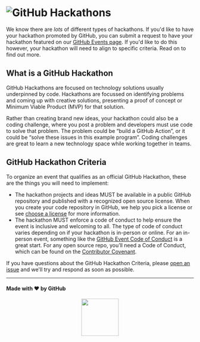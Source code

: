 # ![GitHub Hackathons](https://user-images.githubusercontent.com/36594527/118075399-4a4e4380-b3f3-11eb-8cd9-5196988ff25b.png)

We know there are _lots_ of different types of hackathons. If you'd like to have your hackathon promoted by GitHub, you can submit a request to have your hackathon featured on our [GitHub Events page](https://github.com/events). If you'd like to do this however, your hackathon will need to align to specific criteria. Read on to find out more.

## What is a GitHub Hackathon

GitHub Hackathons are focused on technology solutions usually underpinned by code. Hackathons are focussed on identifying problems and coming up with creative solutions, presenting a proof of concept or Minimum Viable Product (MVP) for that solution.

Rather than creating brand new ideas, your hackathon could also be a coding challenge, where you post a problem and developers must use code to solve that problem. The problem could be “build a GitHub Action”, or it could be “solve these issues in this example program”.  Coding challenges are great to learn a new technology space while working together in teams. 

## GitHub Hackathon Criteria

To organize an event that qualifies as an official GitHub Hackathon, these are the things you will need to implement:
- The hackathon projects and ideas MUST be available in a public GitHub repository and published with a recognized open source license. When you create your code repository in GitHub, we help you pick a license or see [choose a license](https://choosealicense.com/) for more information.
- The hackathon MUST enforce a code of conduct to help ensure the event is inclusive and welcoming to all. The type of code of conduct varies depending on if your hackathon is in-person or online. For an in-person event, something like the [GitHub Event Code of Conduct](https://help.github.com/en/github/site-policy/github-event-code-of-conduct) is a great start. For any open source repo, you’ll need a Code of Conduct, which can be found on the [Contributor Covenant](https://help.github.com/en/github/site-policy/github-event-code-of-conduct).

If you have questions about the GitHub Hackathon Criteria, please [open an issue](https://github.com/github/hackathons/issues/new?assignees=MishManners&labels=&template=HackathonCriteria.md&title=Question+%E2%9D%93+regarding+eligibity+criteria+) and we'll try and respond as soon as possible.

_______

#### Made with ❤️ by GitHub

<div align="center">
<img src="https://github.com/github/hackathons/blob/main/.github/images/GitHub%20Hackathons%20Logo.png" width="100">
</div>
